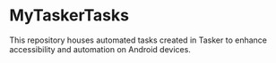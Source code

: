 # MyTaskerTasks
This repository houses automated tasks created in Tasker to enhance accessibility and automation on Android devices.
